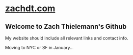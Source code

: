 
# [zachdt.com](https://zachdt.com)

## Welcome to Zach Thielemann's Github

My website should include all relevant links and contact info.
 
Moving to NYC or SF in January...

